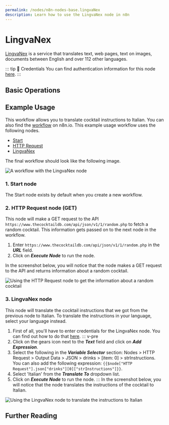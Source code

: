 ```yaml
---
permalink: /nodes/n8n-nodes-base.lingvaNex
description: Learn how to use the LingvaNex node in n8n
---
```


# LingvaNex

[LingvaNex](https://lingvanex.com) is a service that translates text, web pages, text on images, documents between English and over 112 other languages.

::: tip 🔑 Credentials
You can find authentication information for this node [here](../../../credentials/LingvaNex/README.md).
:::

## Basic Operations

<Resource node="n8n-nodes-base.lingvaNex" />

## Example Usage

This workflow allows you to translate cocktail instructions to Italian. You can also find the [workflow](https://n8n.io/workflows/797) on n8n.io. This example usage workflow uses the following nodes.
- [Start](../../core-nodes/Start/README.md)
- [HTTP Request](../../core-nodes/HTTPRequest/README.md)
- [LingvaNex]()

The final workflow should look like the following image.

![A workflow with the LingvaNex node](./workflow.png)

### 1. Start node

The Start node exists by default when you create a new workflow.

### 2. HTTP Request node (GET)

This node will make a GET request to the API `https://www.thecocktaildb.com/api/json/v1/1/random.php` to fetch a random cocktail. This information gets passed on to the next node in the workflow.

1. Enter `https://www.thecocktaildb.com/api/json/v1/1/random.php` in the ***URL*** field.
2. Click on ***Execute Node*** to run the node.

In the screenshot below, you will notice that the node makes a GET request to the API and returns information about a random cocktail.

![Using the HTTP Request node to get the information about a random cocktail](./HTTPRequest_node.png)

### 3. LingvaNex node

This node will translate the cocktail instructions that we got from the previous node to Italian. To translate the instructions in your language, select your language instead.

1. First of all, you'll have to enter credentials for the LingvaNex node. You can find out how to do that [here](../../../credentials/LingvaNex/README.md).
::: v-pre
2. Click on the gears icon next to the ***Text*** field and click on ***Add Expression***.
3. Select the following in the ***Variable Selector*** section: Nodes > HTTP Request > Output Data > JSON > drinks > [item: 0] > strInstructions. You can also add the following expression: `{{$node["HTTP Request"].json["drinks"][0]["strInstructions"]}}`.
4. Select 'Italian' from the ***Translate To*** dropdown list.
5. Click on ***Execute Node*** to run the node.
:::
In the screenshot below, you will notice that the node translates the instructions of the cocktail to Italian.

![Using the LingvaNex node to translate the instructions to Italian](./LingvaNex_node.png)

## Further Reading

<FurtherReadingBlog />
